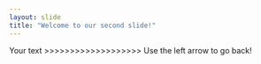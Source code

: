 ```yaml
---
layout: slide
title: "Welcome to our second slide!"
---
```

Your text >>>>>>>>>>>>>>>>>>>
Use the left arrow to go back!
